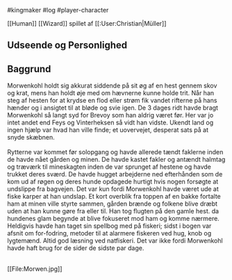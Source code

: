 #kingmaker #log #player-character

[[Human]] [[Wizard]] spillet af [[:User:Christian|Müller]]
## Udseende og Personlighed  
## Baggrund  
Morwenkohl holdt sig akkurat siddende på sit øg af en hest gennem skov og krat, mens han holdt øje med om hævnerne kunne holde trit.
Når han steg af hesten for at krydse en flod eller strøm fik vandet rifterne på hans hænder og i ansigtet til at bløde og svie igen. De 3 dages ridt havde bragt Morwenkohl så langt syd for Brevoy som han aldrig været før. Her var jo intet andet end Feys og Vinterheksen så vidt han vidste. Ukendt land og ingen hjælp var hvad han ville finde; et uovervejet, desperat sats på at snyde skæbnen.<br /><br />
Rytterne var kommet før solopgang og havde allerede tændt faklerne inden de havde nået gården og minen. De havde kastet fakler og antændt halmtag og træværk til mineskagten inden de var sprunget af hestene og havde trukket deres sværd. De havde hugget arbejderne ned efterhånden som de kom ud af røgen og deres hunde opdagede hurtigt hvis nogen forsøgte at undslippe fra bagvejen. Det var kun fordi Morwenkohl havde været ude at fiske karper at han undslap. Et kort overblik fra toppen af en bakke fortalte ham at minen ville styrte sammen, gården brænde og folkene blive dræbt uden at han kunne gøre fra eller til. Han tog flugten på den gamle hest. da hundenes glam begynde at blive fokuseret mod ham og komme nærmere. Heldigvis havde han taget sin spellbog med på fiskeri; sidst i bogen var afsnit om for-fodring, metoder til at alarmere fiskeren ved hug, knob og lygtemænd. Altid god læsning ved natfiskeri. Det var ikke fordi Morwenkohl havde haft brug for de sider de sidste par dage. <br /><br />
[[File:Morwen.jpg]]
